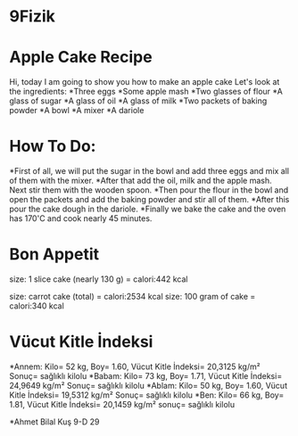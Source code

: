 # 9Fizik

# Apple Cake Recipe
Hi, today I am going to show you how to make an apple cake 
Let's look at the ingredients:
*Three eggs
*Some apple mash
*Two glasses of flour
*A glass of sugar
*A glass of oil
*A glass of milk
*Two packets of baking powder
*A bowl 
*A mixer
*A dariole

# How To Do:
*First of all, we will put the sugar in the bowl and add three eggs and mix all of them with the mixer.
*After that add the oil, milk and the apple mash. Next stir them with the wooden spoon.
*Then pour the flour in the bowl and open the packets and add the baking powder and stir all of them.
*After this pour the cake dough in the dariole.
*Finally we bake the cake and the oven has 170'C and cook nearly 45 minutes.
# Bon Appetit
size: 1 slice cake (nearly 130 g) = calori:442 kcal

size: carrot cake (total) = calori:2534 kcal
size: 100 gram of cake = calori:340 kcal

# Vücut Kitle İndeksi
*Annem: Kilo= 52 kg, Boy= 1.60, Vücut Kitle İndeksi= 20,3125 kg/m² Sonuç= sağlıklı kilolu
*Babam: Kilo= 73 kg, Boy= 1.71, Vücut Kitle İndeksi= 24,9649 kg/m² Sonuç= sağlıklı kilolu
*Ablam: Kilo= 50 kg, Boy= 1.60, Vücut Kitle İndeksi= 19,5312 kg/m² Sonuç= sağlıklı kilolu
*Ben: Kilo= 66 kg, Boy= 1.81, Vücut Kitle İndeksi= 20,1459 kg/m² sonuç= sağlıklı kilolu

*Ahmet Bilal Kuş 9-D 29
